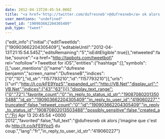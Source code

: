 ```yaml
---
date: 2012-04-13T20:45:54.000Z
title: "<a href='http://twitter.com/dufresneb'>@dufresneb</a> ok alors j'imagine que c'est du http://t.co/kFE9Ypz5 du coup.″"
user_mentions: "undefined"
tweet_id: "190903662204305409"
pub_type: "tweet"
---
```

{"edit_info":{"initial":{"editTweetIds":["190903662204305409"],"editableUntil":"2012-04-13T21:15:54.545Z","editsRemaining":"5","isEditEligible":true}},"retweeted":false,"source":"<a href=\"http://tapbots.com/tweetbot\" rel=\"nofollow\">Tweetbot for iOS</a>","entities":{"hashtags":[],"symbols":[],"user_mentions":[{"name":"dufresne benjamin","screen_name":"DufresneB","indices":["0","10"],"id_str":"1157793210","id":"1157793210"}],"urls":[{"url":"http://t.co/kFE9Ypz5","expanded_url":"http://VB.Net","display_url":"VB.Net","indices":["43","63"]}]},"display_text_range":["0","72"],"favorite_count":"0","in_reply_to_status_id_str":"190870802013503488","id_str":"190903662204305409","in_reply_to_user_id":"419060227","truncated":false,"retweet_count":"0","id":"190903662204305409","in_reply_to_status_id":"190870802013503488","possibly_sensitive":false,"created_at":"Fri Apr 13 20:45:54 +0000 2012","favorited":false,"full_text":"@dufresneb ok alors j'imagine que c'est du http://t.co/kFE9Ypz5 du coup.","lang":"fr","in_reply_to_user_id_str":"419060227"}
